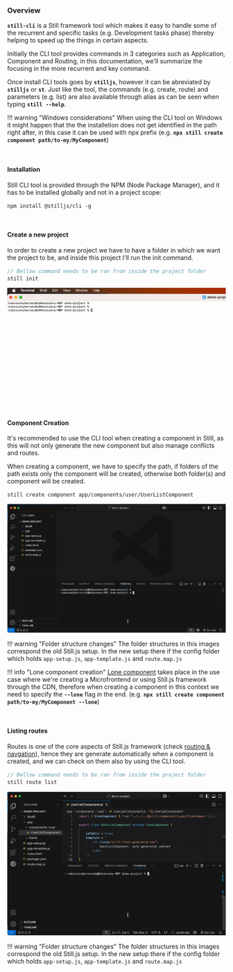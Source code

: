 ### Overview
<b>`still-cli`</b> is a Still framework tool which makes it easy to handle some of the recurrent and specific tasks (e.g. Development tasks phase) thereby helping to speed up the things in certain aspects.

Initially the CLI tool provides commands in 3 categories such as Application, Component and Routing, in this documentation, we'll summarize the focusing in the more recurrent and key command.

Once install CLI tools goes by <b>`stilljs`</b>, however it can be abreviated by <b>`stilljs`</b> or <b>`st`</b>. Just like the tool, the commands (e.g. create, route) and parameters (e.g. list) are also available through alias as can be seen when typing <b>`still --help`</b>.


!!! warning "Windows considerations"
    When using the CLI tool on Windows it might happen that the the installetion
    does not get identified in the path right after, in this case it can be used with npx prefix (e.g. <b>`npx still create component path/to-my/MyComponent`</b>)

<br>

#### Installation
Still CLI tool is provided through the NPM (Node Package Manager), and it has to be installed globally and not in a project scope:

```
npm install @stilljs/cli -g
```

<br>

#### Create a new project
In order to create a new project we have to have a folder in which we want the project to be, and inside this project I'll run the init command.
```js
// Bellow command needs to be ran from inside the project folder
still init
```

![](assets/img/create-proj.gif)

<br>

#### Component Creation
It's recommended to use the CLI tool when creating a component in Still, as this will not only generate the new component but also manage conflicts and routes. 

When creating a component, we have to specify the path, if folders of the path exists only the component will be created, otherwise both folder(s) and component will be created.
```
still create component app/components/user/UserListComponent
```

![](assets/img/create-component.gif)

!!! warning "Folder structure changes"
    The folder structures in this images correspond the old Still.js setup. In the new setup there if the config folder which holds `app-setup.js`, `app-template.js` and `route.map.js`

!!! info "Lone component creation"
    <a href="../lone-component/">Lone component</a> takes place in the use case where we're creating a Microfrontend or using Still.js framework through the CDN, therefore when creating a component in this context we need to specify the <b>`--lone`</b> flag in the end. (e.g. <b>`npx still create component path/to-my/MyComponent --lone`</b>)

<br/>

#### Listing routes
Routes is one of the core aspects of Still.js framework (check <a href="../routing">routing & navgation</a>), hence they are generate automatically when a component is created, and we can check on them also by using the CLI tool.
```js
// Bellow command needs to be ran from inside the project folder
still route list
```

![](assets/img/list-routes.gif)

!!! warning "Folder structure changes"
    The folder structures in this images correspond the old Still.js setup. In the new setup there if the config folder which holds `app-setup.js`, `app-template.js` and `route.map.js`

<br/>
<br/>